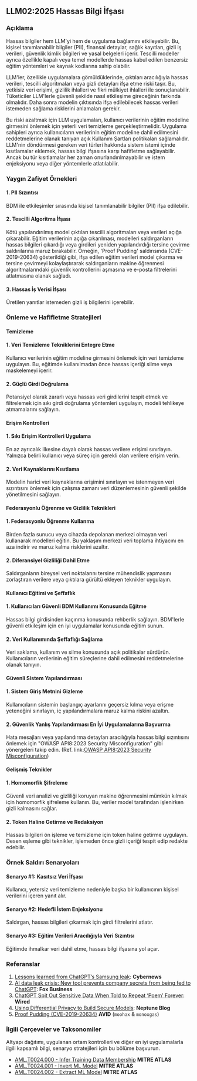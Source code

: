 ## LLM02:2025 Hassas Bilgi İfşası

### Açıklama

Hassas bilgiler hem LLM'yi hem de uygulama bağlamını etkileyebilir. Bu, kişisel tanımlanabilir bilgiler (PII), finansal detaylar, sağlık kayıtları, gizli iş verileri, güvenlik kimlik bilgileri ve yasal belgeleri içerir. Tescilli modeller ayrıca özellikle kapalı veya temel modellerde hassas kabul edilen benzersiz eğitim yöntemleri ve kaynak kodlarına sahip olabilir.

LLM'ler, özellikle uygulamalara gömüldüklerinde, çıktıları aracılığıyla hassas verileri, tescilli algoritmaları veya gizli detayları ifşa etme riski taşır. Bu, yetkisiz veri erişimi, gizlilik ihlalleri ve fikri mülkiyet ihlalleri ile sonuçlanabilir. Tüketiciler LLM'lerle güvenli şekilde nasıl etkileşime gireceğinin farkında olmalıdır. Daha sonra modelin çıktısında ifşa edilebilecek hassas verileri istemeden sağlama risklerini anlamaları gerekir.

Bu riski azaltmak için LLM uygulamaları, kullanıcı verilerinin eğitim modeline girmesini önlemek için yeterli veri temizleme gerçekleştirmelidir. Uygulama sahipleri ayrıca kullanıcıların verilerinin eğitim modeline dahil edilmesini reddetmelerine olanak tanıyan açık Kullanım Şartları politikaları sağlamalıdır. LLM'nin döndürmesi gereken veri türleri hakkında sistem istemi içinde kısıtlamalar eklemek, hassas bilgi ifşasına karşı hafifletme sağlayabilir. Ancak bu tür kısıtlamalar her zaman onurlandırılmayabilir ve istem enjeksiyonu veya diğer yöntemlerle atlatılabilir.

### Yaygın Zafiyet Örnekleri

#### 1. PII Sızıntısı

  BDM ile etkileşimler sırasında kişisel tanımlanabilir bilgiler (PII) ifşa edilebilir.

#### 2. Tescilli Algoritma İfşası

  Kötü yapılandırılmış model çıktıları tescilli algoritmaları veya verileri açığa çıkarabilir. Eğitim verilerinin açığa çıkarılması, modelleri saldırganların hassas bilgileri çıkardığı veya girdileri yeniden yapılandırdığı tersine çevirme saldırılarına maruz bırakabilir. Örneğin, 'Proof Pudding' saldırısında (CVE-2019-20634) gösterildiği gibi, ifşa edilen eğitim verileri model çıkarma ve tersine çevirmeyi kolaylaştırarak saldırganların makine öğrenmesi algoritmalarındaki güvenlik kontrollerini aşmasına ve e-posta filtrelerini atlatmasına olanak sağladı.

#### 3. Hassas İş Verisi İfşası

  Üretilen yanıtlar istemeden gizli iş bilgilerini içerebilir.

### Önleme ve Hafifletme Stratejileri

#### Temizleme

#### 1. Veri Temizleme Tekniklerini Entegre Etme

  Kullanıcı verilerinin eğitim modeline girmesini önlemek için veri temizleme uygulayın. Bu, eğitimde kullanılmadan önce hassas içeriği silme veya maskelemeyi içerir.

#### 2. Güçlü Girdi Doğrulama

  Potansiyel olarak zararlı veya hassas veri girdilerini tespit etmek ve filtrelemek için sıkı girdi doğrulama yöntemleri uygulayın, modeli tehlikeye atmamalarını sağlayın.

#### Erişim Kontrolleri

#### 1. Sıkı Erişim Kontrolleri Uygulama

  En az ayrıcalık ilkesine dayalı olarak hassas verilere erişimi sınırlayın. Yalnızca belirli kullanıcı veya süreç için gerekli olan verilere erişim verin.

#### 2. Veri Kaynaklarını Kısıtlama

  Modelin harici veri kaynaklarına erişimini sınırlayın ve istenmeyen veri sızıntısını önlemek için çalışma zamanı veri düzenlemesinin güvenli şekilde yönetilmesini sağlayın.

#### Federasyonlu Öğrenme ve Gizlilik Teknikleri

#### 1. Federasyonlu Öğrenme Kullanma

  Birden fazla sunucu veya cihazda depolanan merkezi olmayan veri kullanarak modelleri eğitin. Bu yaklaşım merkezi veri toplama ihtiyacını en aza indirir ve maruz kalma risklerini azaltır.

#### 2. Diferansiyel Gizliliği Dahil Etme

  Saldırganların bireysel veri noktalarını tersine mühendislik yapmasını zorlaştıran verilere veya çıktılara gürültü ekleyen teknikler uygulayın.

#### Kullanıcı Eğitimi ve Şeffaflık

#### 1. Kullanıcıları Güvenli BDM Kullanımı Konusunda Eğitme

  Hassas bilgi girdisinden kaçınma konusunda rehberlik sağlayın. BDM'lerle güvenli etkileşim için en iyi uygulamalar konusunda eğitim sunun.

#### 2. Veri Kullanımında Şeffaflığı Sağlama

  Veri saklama, kullanım ve silme konusunda açık politikalar sürdürün. Kullanıcıların verilerinin eğitim süreçlerine dahil edilmesini reddetmelerine olanak tanıyın.

#### Güvenli Sistem Yapılandırması

#### 1. Sistem Giriş Metnini Gizleme

  Kullanıcıların sistemin başlangıç ayarlarını geçersiz kılma veya erişme yeteneğini sınırlayın, iç yapılandırmalara maruz kalma riskini azaltın.

#### 2. Güvenlik Yanlış Yapılandırması En İyi Uygulamalarına Başvurma

  Hata mesajları veya yapılandırma detayları aracılığıyla hassas bilgi sızıntısını önlemek için "OWASP API8:2023 Security Misconfiguration" gibi yönergeleri takip edin.
  (Ref. link:[OWASP API8:2023 Security Misconfiguration](https://owasp.org/API-Security/editions/2023/en/0xa8-security-misconfiguration/))

#### Gelişmiş Teknikler

#### 1. Homomorfik Şifreleme

  Güvenli veri analizi ve gizliliği koruyan makine öğrenmesini mümkün kılmak için homomorfik şifreleme kullanın. Bu, veriler model tarafından işlenirken gizli kalmasını sağlar.

#### 2. Token Haline Getirme ve Redaksiyon

  Hassas bilgileri ön işleme ve temizleme için token haline getirme uygulayın. Desen eşleme gibi teknikler, işlemeden önce gizli içeriği tespit edip redakte edebilir.

### Örnek Saldırı Senaryoları

#### Senaryo #1: Kasıtsız Veri İfşası

  Kullanıcı, yetersiz veri temizleme nedeniyle başka bir kullanıcının kişisel verilerini içeren yanıt alır.

#### Senaryo #2: Hedefli İstem Enjeksiyonu

  Saldırgan, hassas bilgileri çıkarmak için girdi filtrelerini atlatır.

#### Senaryo #3: Eğitim Verileri Aracılığıyla Veri Sızıntısı

  Eğitimde ihmalkar veri dahil etme, hassas bilgi ifşasına yol açar.

### Referanslar

1. [Lessons learned from ChatGPT’s Samsung leak](https://cybernews.com/security/chatgpt-samsung-leak-explained-lessons/): **Cybernews**
2. [AI data leak crisis: New tool prevents company secrets from being fed to ChatGPT](https://www.foxbusiness.com/politics/ai-data-leak-crisis-prevent-company-secrets-chatgpt): **Fox Business**
3. [ChatGPT Spit Out Sensitive Data When Told to Repeat ‘Poem’ Forever](https://www.wired.com/story/chatgpt-poem-forever-security-roundup/): **Wired**
4. [Using Differential Privacy to Build Secure Models](https://neptune.ai/blog/using-differential-privacy-to-build-secure-models-tools-methods-best-practices): **Neptune Blog**
5. [Proof Pudding (CVE-2019-20634)](https://avidml.org/database/avid-2023-v009/) **AVID** (`moohax` & `monoxgas`)

### İlgili Çerçeveler ve Taksonomiler

Altyapı dağıtımı, uygulanan ortam kontrolleri ve diğer en iyi uygulamalarla ilgili kapsamlı bilgi, senaryo stratejileri için bu bölüme başvurun.

- [AML.T0024.000 - Infer Training Data Membership](https://atlas.mitre.org/techniques/AML.T0024.000) **MITRE ATLAS**
- [AML.T0024.001 - Invert ML Model](https://atlas.mitre.org/techniques/AML.T0024.001) **MITRE ATLAS**
- [AML.T0024.002 - Extract ML Model](https://atlas.mitre.org/techniques/AML.T0024.002) **MITRE ATLAS**
